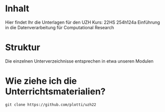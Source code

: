 # Inhalt

Hier findet Ihr die Unterlagen für den UZH Kurs: 22HS 254h124a Einführung in die Datenverarbeitung für Computational Research

# Struktur

Die einzelnen Unterverzeichnisse entsprechen in etwa unseren Modulen

# Wie ziehe ich die Unterrichtsmaterialien?

```git clone https://github.com/plotti/uzh22```

